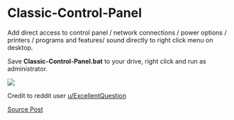 # Classic-Control-Panel

Add direct access to control panel / network connections / power options / printers / programs and features/ sound directly to right click menu on desktop. 


Save **Classic-Control-Panel.bat** to your drive, right click and run as administrator. 



<img src="https://i.imgur.com/5yd8Xqj.png">


Credit to reddit user <a href="https://old.reddit.com/user/ExcellentQuestion">u/ExcellentQuestion</a>

<a href="https://old.reddit.com/r/sysadmin/comments/1hb6qky/whats_your_quick_trick_that_every_sysadmin_should/m1ep1eu/" target="_blank">Source Post</a>


